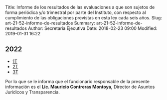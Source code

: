 Title: Informe de los resultados de las evaluaciones a que son sujetos de forma periódica y/o trimestral por parte del Instituto, con respecto al cumplimiento de las obligaciones previstas en esta ley cada seis años. 
Slug: art-21-52-informe-de-resultados
Summary: art-21-52-informe-de-resultados
Author: Secretaría Ejecutiva
Date: 2018-02-23 09:00
Modified: 2019-01-31 16:22


 <script src="../date.js"></script>
 <div id="date"> </div>

## 2022

* [1T](1t-2022.xlsm)
* [2T](2t-2022.xlsm)
* [3T](3t-2022.xlsm)


Por lo que se le informa que el funcionario responsable de la presente información es el **Lic. Mauricio Contreras Montoya,** Director de Asuntos Jurídicos y Transparencia.
